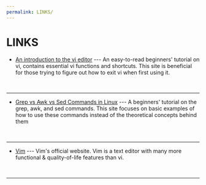 ```yaml
---
permalink: LINKS/
---
```


# LINKS

* [An introduction to the vi editor](https://www.redhat.com/sysadmin/introduction-vi-editor#:~:text=In%20Vi%2C%20write%20means%20save,any%20changes%20and%20exits%20Vi.) --- 
An easy-to-read beginners' tutorial on vi, contains essential vi functions and shortcuts.
This site is beneficial for those trying to figure out how to exit vi when first using it.
<br>
<hr>

* [Grep vs Awk vs Sed Commands in Linux]([https://techviewleo.com/awk-vs-grep-vs-sed-commands-in-linux/]) --- 
A beginners' tutorial on the grep, awk, and sed commands.
This site focuses on basic examples of how to use these commands instead of the theoretical concepts behind them
<br>
<hr>

* [Vim]([https://www.vim.org/]) --- 
Vim's official website. Vim is a text editor with many more functional & quality-of-life features than vi.
<br>
<hr>
